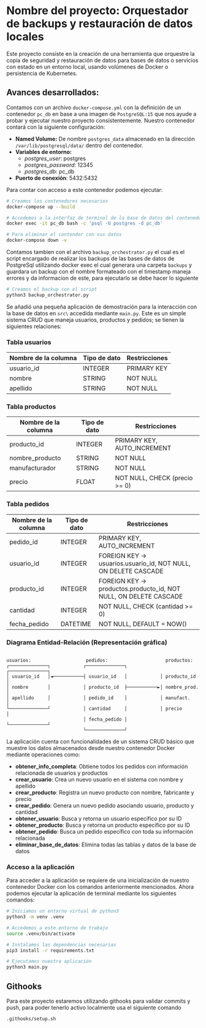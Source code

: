 # Nombre del proyecto: Orquestador de backups y restauración de datos locales

Este proyecto consiste en la creación de una herramienta que orquestre la copia de seguridad y restauración de datos para bases de datos o servicios con estado en un entorno local, usando volúmenes de Docker o persistencia de Kubernetes.

## Avances desarrollados:

Contamos con un archivo `docker-compose.yml` con la definición de un contenedor `pc_db` en base a una imagen de `PostgreSQL:15` que nos ayude a probar y ejecutar nuestro proyecto consistentemente. Nuestro contenedor contará con la siguiente configuración:

- **Named Volume:** De nombre `postgres_data` almacenado en la dirección `/var/lib/postgresql/data/` dentro del contenedor.
- **Variables de entorno:**
  - _postgres_user_: postgres
  - _postgres_password_: 12345
  - _postgres_db_: pc_db
- **Puerto de conexión**: 5432:5432

Para contar con acceso a este contenedor podemos ejecutar:

```bash
# Creamos los contenedores necesarios
docker-compose up --build

# Accedemos a la interfaz de terminal de la base de datos del contenedor
docker exec -it pc_db bash -c 'psql -U postgres -d pc_db'

# Para eliminar el contendor con sus datos
docker-compose down -v
```

Contamos tambien con el archivo `backup_orchestrator.py` el cual es el script encargado de realizar los backups de las bases de datos de PostgreSql utilizando docker exec el cual generara una carpeta `backups` y guardara un backup con el nombre formateado con el timestamp maneja errores y da informacion de este, para ejecutarlo se debe hacer lo siguiente

```bash
# Creamos el backup con el script
python3 backup_orchestrator.py
```

Se añadió una pequeña aplicación de demostración para la interacción con la base de datos en `src\` accedida mediante `main.py`.
Este es un simple sistema CRUD que maneja usuarios, productos y pedidos; se tienen la siguientes relaciones:

### Tabla usuarios

| Nombre de la columna | Tipo de dato | Restricciones |
| -------------------- | ------------ | ------------- |
| usuario_id           | INTEGER      | PRIMARY KEY   |
| nombre               | STRING       | NOT NULL      |
| apellido             | STRING       | NOT NULL      |

### Tabla productos

| Nombre de la columna | Tipo de dato | Restricciones                 |
| -------------------- | ------------ | ----------------------------- |
| producto_id          | INTEGER      | PRIMARY KEY, AUTO_INCREMENT   |
| nombre_producto      | STRING       | NOT NULL                      |
| manufacturador       | STRING       | NOT NULL                      |
| precio               | FLOAT        | NOT NULL, CHECK (precio >= 0) |

### Tabla pedidos

| Nombre de la columna | Tipo de dato | Restricciones                                                    |
| -------------------- | ------------ | ---------------------------------------------------------------- |
| pedido_id            | INTEGER      | PRIMARY KEY, AUTO_INCREMENT                                      |
| usuario_id           | INTEGER      | FOREIGN KEY → usuarios.usuario_id, NOT NULL, ON DELETE CASCADE   |
| producto_id          | INTEGER      | FOREIGN KEY → productos.producto_id, NOT NULL, ON DELETE CASCADE |
| cantidad             | INTEGER      | NOT NULL, CHECK (cantidad >= 0)                                  |
| fecha_pedido         | DATETIME     | NOT NULL, DEFAULT = NOW()                                        |

### Diagrama Entidad-Relación (Representación gráfica)

```

usuarios:                    pedidos:                     productos:
┌──────────────┐            ┌──────────────┐            ┌──────────────┐
│ usuario_id   │◄───────────┤ usuario_id   │            │ producto_id  │
│ nombre       │            │ producto_id  ├───────────►│ nombre_prod. │
│ apellido     │            │ pedido_id    │            │ manufact.    │
└──────────────┘            │ cantidad     │            │ precio       │
                            │ fecha_pedido │            └──────────────┘
                            └──────────────┘
```

La aplicación cuenta con funcionalidades de un sistema CRUD básico que muestre los datos almacenados desde nuestro contenedor Docker mediante operaciones como:

- **obtener_info_completa**: Obtiene todos los pedidos con información relacionada de usuarios y productos
- **crear_usuario**: Crea un nuevo usuario en el sistema con nombre y apellido
- **crear_producto**: Registra un nuevo producto con nombre, fabricante y precio
- **crear_pedido**: Genera un nuevo pedido asociando usuario, producto y cantidad
- **obtener_usuario**: Busca y retorna un usuario específico por su ID
- **obtener_producto**: Busca y retorna un producto específico por su ID
- **obtener_pedido**: Busca un pedido específico con toda su información relacionada
- **eliminar_base_de_datos**: Elimina todas las tablas y datos de la base de datos

### Acceso a la aplicación

Para acceder a la aplicación se requiere de una inicialización de nuestro contenedor Docker con los comandos anteriormente mencionados. Ahora podemos ejecutar la aplicación de terminal mediante los siguientes comandos:

```bash
# Iniciamos un entorno virtual de python3
python3 -m venv .venv

# Accedemos a este entorno de trabajo
source .venv/bin/activate

# Instalamos las dependencias necesarias
pip3 install -r requirements.txt

# Ejecutamos nuestra aplicación
python3 main.py
```

## Githooks

Para este proyecto estaremos utilizando githooks para validar commits y push, para poder tenerlo activo localmente usa el siguiente comando

```
.githooks/setup.sh
```
